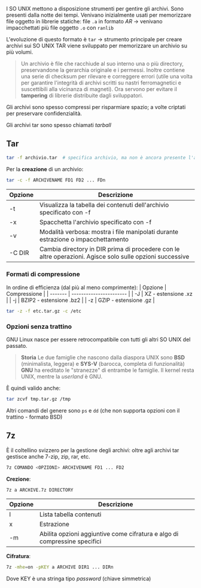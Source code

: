 I SO UNIX mettono a disposizione strumenti per gentire gli archivi.
Sono presenti dalla notte dei tempi. Venivano inizialmente usati per memorizzare file oggetto in librerie statiche: file `.a` in formato *AR* -> venivano impacchettati più file oggetto `.o` con `ranlib`

L'evoluzione di questo formato è `tar` -> strumento principale per creare archivi sui SO UNIX
TAR viene sviluppato per memorizzare un archivio su più volumi.

> Un archivio è file che racchiude al suo interno una o più directory, preservandone la gerarchia originale e i permessi. Inoltre contiene una serie di checksum per rilevare e correggere errori (utile una volta per garantire l'integrità di archivi scritti su nastri ferromagnetici e suscettibili alla vicinanza di magneti). Ora servono per evitare il **tampering** di librerie distribuite dagli sviluppatori.

Gli archivi sono spesso compressi per risparmiare spazio; a volte criptati per preservare confidenzialità.

Gli archivi tar sono spesso chiamati *tarball*

## Tar
```bash
tar -f archivio.tar  # specifica archivio, ma non è ancora presente l'azione
```

Per la **creazione** di un archivio:
```bash
tar -c -f ARCHIVENAME FD1 FD2 ... FDn
```

| Opzione | Descrizione                                                                                              |
| ------- | -------------------------------------------------------------------------------------------------------- |
| -t      | Visualizza la tabella dei contenuti dell'archivio specificato con -f                                     |
| -x      | Spacchetta l'archivio specificato con -f                                                                 |
| -v      | Modalità verbosa: mostra i file manipolati durante estrazione o impacchettamento                         |
| -C DIR  | Cambia directory in DIR prima di procedere con le altre operazioni. Agisce solo sulle opzioni successive |

### Formati di compressione
In ordine di efficienza (dal più al meno comprimente):
| Opzione | Compressione            |
| ------- | ----------------------- |
| -J      | XZ - estensione .xz     |
| -j      | BZIP2 - estensione .bz2 |
| -z      | GZIP - estensione .gz   |

```bash
tar -z -f etc.tar.gz -c /etc
```

### Opzioni senza trattino
GNU Linux nasce  per essere retrocompatibile con tutti gli altri SO UNIX del passato.
>**Storia**
>Le due famiglie che nascono dalla diaspora UNIX sono **BSD** (minimalista, leggera) e **SYS-V** (barocca, completa di funzionalità)
>**GNU** ha ereditato le "stranezze" di entrambe le famiglie. Il kernel resta UNIX, mentre la *userland* è GNU.

È quindi valido anche:
```bash
tar zcvf tmp.tar.gz /tmp
```

Altri comandi del genere sono `ps` e `dd` (che non supporta opzioni con il trattino - formato BSD)

## 7z
È il coltellino svizzero per la gestione degli archivi: oltre agli archivi tar gestisce anche 7-zip, zip, rar, etc.

```bash
7z COMANDO <OPZIONI> ARCHIVENAME FD1 ... FD2
```

**Crezione**:
```bash
7z a ARCHIVE.7z DIRECTORY
```

| Opzione | Descrizione                                                               |
| ------- | ------------------------------------------------------------------------- |
| l       | Lista tabella contenuti                                                   |
| x       | Estrazione                                                                |
| -m      | Abilita opzioni aggiuntive come cifratura e algo di compressine specifici |

**Cifratura**:
```bash
7z -mhe=on -pKEY a ARCHIVE DIR1 ... DIRn
```
Dove KEY è una stringa tipo *password* (chiave simmetrica)